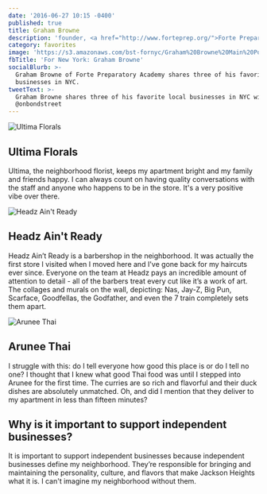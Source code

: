 ```yaml
---
date: '2016-06-27 10:15 -0400'
published: true
title: Graham Browne
description: 'founder, <a href="http://www.forteprep.org/">Forte Preparatory Academy</a>'
category: favorites
image: 'https://s3.amazonaws.com/bst-fornyc/Graham%20Browne%20Main%20Portrait.jpg'
fbTitle: 'For New York: Graham Browne'
socialBlurb: >-
  Graham Browne of Forte Preparatory Academy shares three of his favorite local
  businesses in NYC.
tweetText: >-
  Graham Browne shares three of his favorite local businesses in NYC with
  @onbondstreet
---
```

![Ultima Florals](https://s3.amazonaws.com/bst-fornyc/Graham%20Browne%20Ultima%20Florists.jpg)

## Ultima Florals

Ultima, the neighborhood florist, keeps my apartment bright and my family and friends happy. I can always count on having quality conversations with the staff and anyone who happens to be in the store. It's a very positive vibe over there.

![Headz Ain't Ready](https://s3.amazonaws.com/bst-fornyc/Graham%20Browne%20Headz%20Ain't%20Ready.jpg)
## Headz Ain't Ready

Headz Ain’t Ready is a barbershop in the neighborhood. It was actually the first store I visited when I moved here and I've gone back for my haircuts ever since. Everyone on the team at Headz pays an incredible amount of attention to detail - all of the barbers treat every cut like it’s a work of art. The collages and murals on the wall, depicting: Nas, Jay-Z, Big Pun, Scarface, Goodfellas, the Godfather, and even the 7 train completely sets them apart.

![Arunee Thai](https://s3.amazonaws.com/bst-fornyc/Graham%20Browne%20Arunee%20Thai.jpg)
## Arunee Thai

I struggle with this: do I tell everyone how good this place is or do I tell no one? I thought that I knew what good Thai food was until I stepped into Arunee for the first time. The curries are so rich and flavorful and their duck dishes are absolutely unmatched. Oh, and did I mention that they deliver to my apartment in less than fifteen minutes?

## Why is it important to support independent businesses?
It is important to support independent businesses because independent businesses define my neighborhood. They’re responsible for bringing and maintaining the personality, culture, and flavors that make Jackson Heights what it is. I can't imagine my neighborhood without them.
